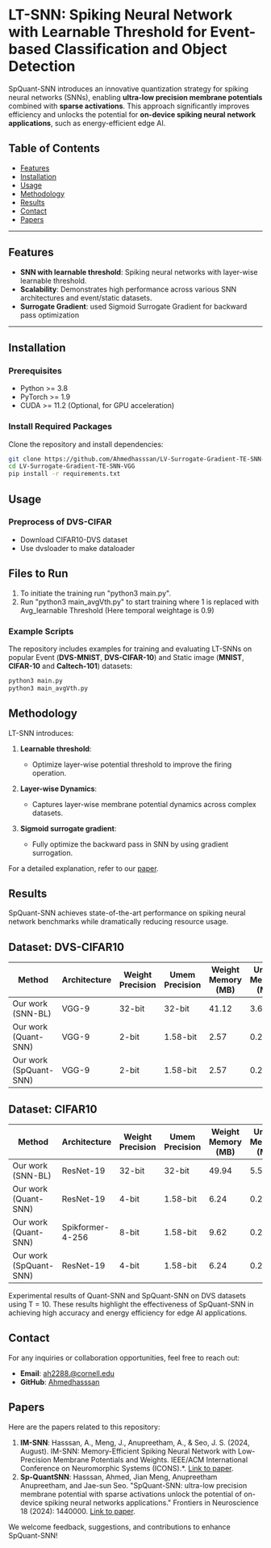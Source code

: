 # LT-SNN: Spiking Neural Network with Learnable Threshold for Event-based Classification and Object Detection

SpQuant-SNN introduces an innovative quantization strategy for spiking neural networks (SNNs), enabling **ultra-low precision membrane potentials** combined with **sparse activations**. This approach significantly improves efficiency and unlocks the potential for **on-device spiking neural network applications**, such as energy-efficient edge AI.

## Table of Contents
- [Features](#features)
- [Installation](#installation)
- [Usage](#usage)
- [Methodology](#methodology)
- [Results](#results)
- [Contact](#contact)
- [Papers](#papers)

---

## Features
- **SNN with learnable threshold**: Spiking neural networks with layer-wise learnable threshold.
- **Scalability**: Demonstrates high performance across various SNN architectures and event/static datasets.
- **Surrogate Gradient**: used Sigmoid Surrogate Gradient for backward pass optimization

---

## Installation

### Prerequisites
- Python >= 3.8
- PyTorch >= 1.9
- CUDA >= 11.2 (Optional, for GPU acceleration)

### Install Required Packages
Clone the repository and install dependencies:

```bash
git clone https://github.com/Ahmedhasssan/LV-Surrogate-Gradient-TE-SNN-VGG.git
cd LV-Surrogate-Gradient-TE-SNN-VGG
pip install -r requirements.txt
```

## Usage

### Preprocess of DVS-CIFAR
 * Download CIFAR10-DVS dataset
 * Use dvsloader to make dataloader

## Files to Run
1. To initiate the training run "python3 main.py".
2. Run "python3 main_avgVth.py" to start training where 1 is replaced with Avg_learnable Threshold (Here temporal weightage is 0.9)

### Example Scripts
The repository includes examples for training and evaluating LT-SNNs on popular Event (**DVS-MNIST**, **DVS-CIFAR-10**) and Static image (**MNIST**, **CIFAR-10** and **Caltech-101**) datasets:

```bash
python3 main.py
python3 main_avgVth.py
```

## Methodology

LT-SNN introduces:

1. **Learnable threshold**:
   - Optimize layer-wise potential threshold to improve the firing operation.

2. **Layer-wise Dynamics**:
   - Captures layer-wise membrane potential dynamics across complex datasets.

3. **Sigmoid surrogate gradient**:
   - Fully optimize the backward pass in SNN by using gradient surrogation.

For a detailed explanation, refer to our [paper](https://ieeexplore.ieee.org/abstract/document/10650320).

## Results

SpQuant-SNN achieves state-of-the-art performance on spiking neural network benchmarks while dramatically reducing resource usage.

## Dataset: DVS-CIFAR10

| **Method**                   | **Architecture**       | **Weight Precision** | **Umem Precision** | **Weight Memory (MB)** | **Umem Memory (MB)** | **Total Memory (MB)** | **FLOPs Reduction** | **Top-1 Accuracy**       |
|------------------------------|------------------------|-----------------------|--------------------|-------------------------|-----------------------|-----------------------|--------------------|--------------------------|
| Our work (SNN-BL)            | VGG-9                 | 32-bit               | 32-bit             | 41.12                  | 3.68                 | 48.58                | 1×                | 78.45%                  |
| Our work (Quant-SNN)         | VGG-9                 | 2-bit                | 1.58-bit           | 2.57                   | 0.23                 | 3.75                 | 1×                | 77.94% (-0.51)          |
| Our work (SpQuant-SNN)       | VGG-9                 | 2-bit                | 1.58-bit           | 2.57                   | 0.23                 | 3.75                 | 5.0×              | 76.80% (-1.14)          |              |

## Dataset: CIFAR10

| **Method**                   | **Architecture**       | **Weight Precision** | **Umem Precision** | **Weight Memory (MB)** | **Umem Memory (MB)** | **Total Memory (MB)** | **FLOPs Reduction** | **Top-1 Accuracy**       |
|------------------------------|------------------------|-----------------------|--------------------|-------------------------|-----------------------|-----------------------|--------------------|--------------------------|
| Our work (SNN-BL)  | ResNet-19 | 32-bit | 32-bit | 49.94 | 5.5 | 60.94 | 1× | 94.56%|
| Our work (Quant-SNN) | ResNet-19 | 4-bit | 1.58-bit | 6.24 | 0.25 | 7.49 | 1× | 94.11% (-0.45)|
| Our work (Quant-SNN) | Spikformer-4-256 | 8-bit | 1.58-bit | 9.62 | 0.25 | 15.26 | 1× | 94.99% (-0.52)|
| Our work (SpQuant-SNN) | ResNet-19 | 4-bit | 1.58-bit | 6.24 | 0.25 | 7.49 | 5.1× | 93.09% (-1.48)|


Experimental results of Quant-SNN and SpQuant-SNN on DVS datasets using T = 10. These results highlight the effectiveness of SpQuant-SNN in achieving high accuracy and energy efficiency for edge AI applications.

## Contact

For any inquiries or collaboration opportunities, feel free to reach out:

- **Email**: [ah2288.@cornell.edu](mailto:ah2288@cornell.edu)
- **GitHub**: [Ahmedhasssan](https://github.com/Ahmedhasssan)

## Papers

Here are the papers related to this repository:

1. **IM-SNN**: Hasssan, A., Meng, J., Anupreetham, A., & Seo, J. S. (2024, August). IM-SNN: Memory-Efficient Spiking Neural Network with Low-Precision Membrane Potentials and Weights. IEEE/ACM International Conference on Neuromorphic Systems (ICONS).*. [Link to paper](https://par.nsf.gov/biblio/10545833).
2. **Sp-QuantSNN**: Hasssan, Ahmed, Jian Meng, Anupreetham Anupreetham, and Jae-sun Seo. "SpQuant-SNN: ultra-low precision membrane potential with sparse activations unlock the potential of on-device spiking neural networks applications." Frontiers in Neuroscience 18 (2024): 1440000. [Link to paper](https://www.frontiersin.org/journals/neuroscience/articles/10.3389/fnins.2024.1440000/full).


We welcome feedback, suggestions, and contributions to enhance SpQuant-SNN!
